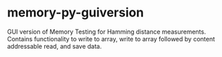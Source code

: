 # memory-py-guiversion

GUI version of Memory Testing for Hamming distance measurements.
Contains functionality to write to array, write to array followed by content addressable read, and save data.
